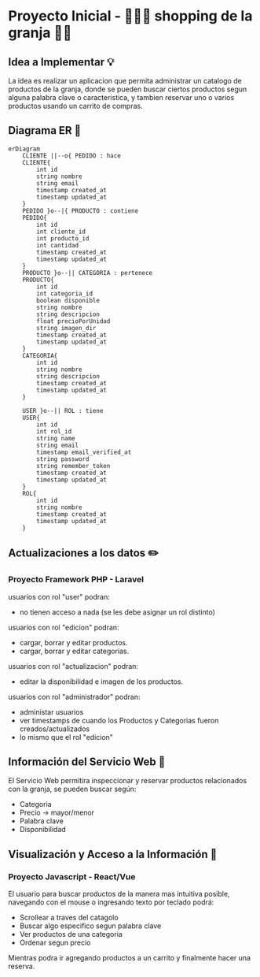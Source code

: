 # Proyecto Inicial - 🐄🧑‍🌾 shopping de la granja 🥩🥛

## Idea a Implementar 💡

La idea es realizar un aplicacion que permita administrar un catalogo de productos de la granja, donde se pueden buscar ciertos productos segun alguna palabra clave o caracteristica, y tambien reservar uno o varios productos usando un carrito de compras.

## Diagrama ER 👷
```mermaid
erDiagram
    CLIENTE ||--o{ PEDIDO : hace
    CLIENTE{
        int id
        string nombre
        string email
        timestamp created_at
        timestamp updated_at
    }
    PEDIDO }o--|{ PRODUCTO : contiene
    PEDIDO{
        int id
        int cliente_id
        int producto_id
        int cantidad
        timestamp created_at
        timestamp updated_at
    }
    PRODUCTO }o--|| CATEGORIA : pertenece
    PRODUCTO{
        int id
        int categoria_id
        boolean disponible
        string nombre
        string descripcion
        float precioPorUnidad
        string imagen_dir
        timestamp created_at
        timestamp updated_at
    }
    CATEGORIA{
        int id
        string nombre
        string descripcion
        timestamp created_at
        timestamp updated_at
    }
    
    USER }o--|| ROL : tiene
    USER{
        int id
        int rol_id        
        string name
        string email
        timestamp email_verified_at
        string password
        string remember_token
        timestamp created_at
        timestamp updated_at
    }
    ROL{
        int id
        string nombre
        timestamp created_at
        timestamp updated_at
    }
```

## Actualizaciones a los datos ✏️

### Proyecto Framework PHP - Laravel

usuarios con rol "user" podran:
  * no tienen acceso a nada (se les debe asignar un rol distinto)
 
usuarios con rol "edicion" podran:
  * cargar, borrar y editar productos.
  * cargar, borrar y editar categorias.
    
usuarios con rol "actualizacion" podran:
  * editar la disponibilidad e imagen de los productos.
    
usuarios con rol "administrador" podran:
  * administar usuarios
  * ver timestamps de cuando los Productos y Categorias fueron creados/actualizados
  * lo mismo que el rol "edicion"

## Información del Servicio Web 📰

El Servicio Web permitira inspeccionar y reservar productos relacionados con la granja, se pueden buscar según:
  * Categoria
  * Precio -> mayor/menor
  * Palabra clave
  * Disponibilidad

## Visualización y Acceso a la Información 👀

### Proyecto Javascript - React/Vue

El usuario para buscar productos de la manera mas intuitiva posible,
navegando con el mouse o ingresando texto por teclado podrá:
  * Scrollear a traves del catagolo
  * Buscar algo especifico segun palabra clave
  * Ver productos de una categoria
  * Ordenar segun precio

Mientras podra ir agregando productos a un carrito y finalmente hacer una reserva.
